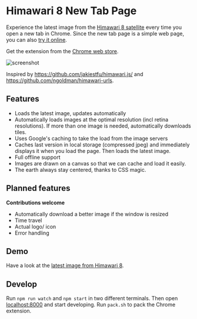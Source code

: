 # Himawari 8 New Tab Page

Experience the latest image from the [Himawari 8 satellite](https://en.wikipedia.org/wiki/Himawari_8) every time you open a new tab in Chrome. Since the new tab page is a simple web page, you can also [try it online](https://domoritz.github.io/himawari-8-chrome).

Get the extension from the [Chrome web store](https://chrome.google.com/webstore/detail/himawari-8-new-tab-page/llelgapflianaapmnpncgakfjhfhnojm).

![screenshot](https://domoritz.github.io/himawari-8-chrome/screenshot.png "Screenshot of the browser with the new tab page")


Inspired by https://github.com/jakiestfu/himawari.js/ and https://github.com/ngoldman/himawari-urls.

## Features

* Loads the latest image, updates automatically
* Automatically loads images at the optimal resolution (incl retina resolutions). If more than one image is needed, automatically downloads tiles.
* Uses Google's caching to take the load from the image servers
* Caches last version in local storage (compressed jpeg) and immediately displays it when you load the page. Then loads the latest image.
* Full offline support
* Images are drawn on a canvas so that we can cache and load it easily.
* The earth always stay centered, thanks to CSS magic.


## Planned features

**Contributions welcome**

* Automatically download a better image if the window is resized
* Time travel
* Actual logo/ icon
* Error handling


## Demo

Have a look at the [latest image from Himawari 8](https://domoritz.github.io/himawari-8-chrome).


## Develop

Run `npm run watch` and `npm start` in two different terminals. Then open [localhost:8000](http://localhost:8000/) and start developing. Run `pack.sh` to pack the Chrome extension.
